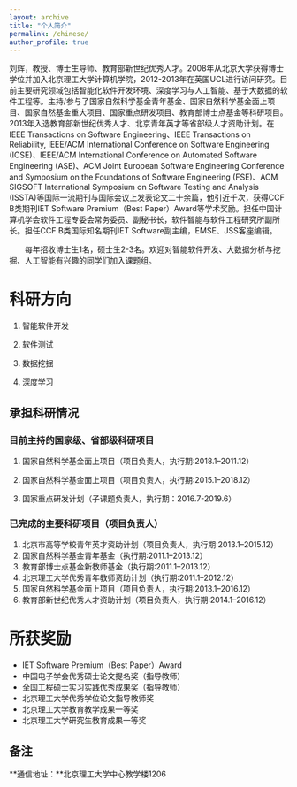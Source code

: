 ```yaml
---
layout: archive
title: "个人简介"
permalink: /chinese/
author_profile: true
---
```


刘辉，教授、博士生导师、教育部新世纪优秀人才。2008年从北京大学获得博士学位并加入北京理工大学计算机学院，2012-2013年在英国UCL进行访问研究。目前主要研究领域包括智能化软件开发环境、深度学习与人工智能、基于大数据的软件工程等。主持/参与了国家自然科学基金青年基金、国家自然科学基金面上项目、国家自然基金重大项目、国家重点研发项目、教育部博士点基金等科研项目。2013年入选教育部新世纪优秀人才、北京青年英才等省部级人才资助计划。在IEEE Transactions on Software Engineering、IEEE Transactions on Reliability, IEEE/ACM International Conference on Software Engineering (ICSE)、IEEE/ACM International Conference on Automated Software Engineering (ASE)、ACM Joint European Software Engineering Conference and Symposium on the Foundations of Software Engineering (FSE)、ACM SIGSOFT International Symposium on Software Testing and Analysis (ISSTA)等国际一流期刊与国际会议上发表论文二十余篇，他引近千次，获得CCF B类期刊IET Software Premium（Best Paper）Award等学术奖励。担任中国计算机学会软件工程专委会常务委员、副秘书长，软件智能与软件工程研究所副所长。担任CCF B类国际知名期刊IET Software副主编，EMSE、JSS客座编辑。

　　每年招收博士生1名，硕士生2-3名。欢迎对智能软件开发、大数据分析与挖掘、人工智能有兴趣的同学们加入课题组。

科研方向
======

1. 智能软件开发

2. 软件测试
3. 数据挖掘

4. 深度学习

## 承担科研情况

### 目前主持的国家级、省部级科研项目

1. 国家自然科学基金面上项目（项目负责人，执行期:2018.1–2011.12）

2. 国家自然科学基金面上项目（项目负责人，执行期:2015.1–2018.12）

3. 国家重点研发计划（子课题负责人，执行期：2016.7-2019.6）

### 已完成的主要科研项目（项目负责人）

1. 北京市高等学校青年英才资助计划（项目负责人，执行期:2013.1–2015.12）
2. 国家自然科学基金青年基金（执行期:2011.1–2013.12）
3. 教育部博士点基金新教师基金（执行期:2011.1–2013.12）
4. 北京理工大学优秀青年教师资助计划（执行期:2011.1–2012.12）
5. 国家自然科学基金面上项目（项目负责人，执行期:2013.1–2016.12）
6. 教育部新世纪优秀人才资助计划（项目负责人，执行期:2014.1–2016.12）

所获奖励
======

* IET Software Premium（Best Paper）Award
* 中国电子学会优秀硕士论文提名奖（指导教师）
* 全国工程硕士实习实践优秀成果奖（指导教师）
* 北京理工大学优秀学位论文指导教师奖
* 北京理工大学教育教学成果一等奖
* 北京理工大学研究生教育成果一等奖

## 备注

**通信地址：**北京理工大学中心教学楼1206

